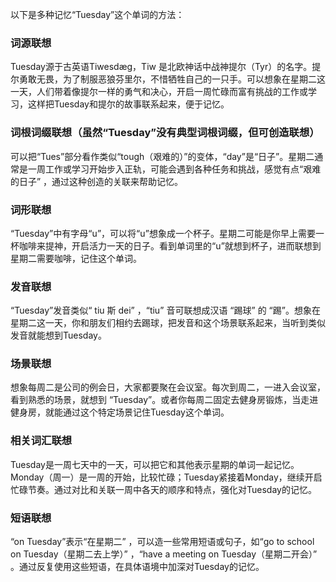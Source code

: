 以下是多种记忆“Tuesday”这个单词的方法：

### 词源联想
Tuesday源于古英语Tiwesdæg，Tiw 是北欧神话中战神提尔（Tyr）的名字。提尔勇敢无畏，为了制服恶狼芬里尔，不惜牺牲自己的一只手。可以想象在星期二这一天，人们带着像提尔一样的勇气和决心，开启一周忙碌而富有挑战的工作或学习，这样把Tuesday和提尔的故事联系起来，便于记忆。

### 词根词缀联想（虽然“Tuesday”没有典型词根词缀，但可创造联想）
可以把“Tues”部分看作类似“tough（艰难的）”的变体，“day”是“日子”。星期二通常是一周工作或学习开始步入正轨，可能会遇到各种任务和挑战，感觉有点“艰难的日子” ，通过这种创造的关联来帮助记忆。

### 词形联想
“Tuesday”中有字母“u”，可以将“u”想象成一个杯子。星期二可能是你早上需要一杯咖啡来提神，开启活力一天的日子。看到单词里的“u”就想到杯子，进而联想到星期二需要咖啡，记住这个单词。

### 发音联想
“Tuesday”发音类似“ tiu 斯 dei” ，“tiu” 音可联想成汉语 “踢球” 的 “踢”。想象在星期二这一天，你和朋友们相约去踢球，把发音和这个场景联系起来，当听到类似发音就能想到Tuesday。

### 场景联想
想象每周二是公司的例会日，大家都要聚在会议室。每次到周二，一进入会议室，看到熟悉的场景，就想到 “Tuesday”。或者你每周二固定去健身房锻炼，当走进健身房，就能通过这个特定场景记住Tuesday这个单词。

### 相关词汇联想
Tuesday是一周七天中的一天，可以把它和其他表示星期的单词一起记忆。Monday（周一）是一周的开始，比较忙碌；Tuesday紧接着Monday，继续开启忙碌节奏。通过对比和关联一周中各天的顺序和特点，强化对Tuesday的记忆。

### 短语联想
“on Tuesday”表示“在星期二” ，可以造一些常用短语或句子，如“go to school on Tuesday（星期二去上学）” ，“have a meeting on Tuesday（星期二开会）” 。通过反复使用这些短语，在具体语境中加深对Tuesday的记忆。 